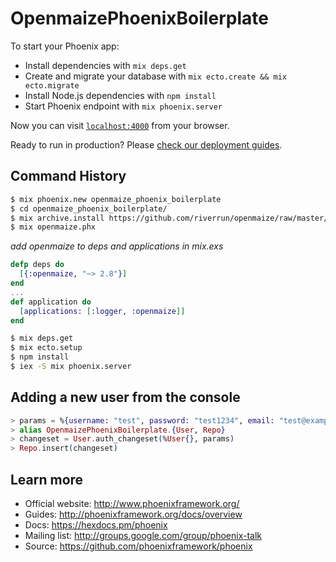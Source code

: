 # OpenmaizePhoenixBoilerplate

To start your Phoenix app:

  * Install dependencies with `mix deps.get`
  * Create and migrate your database with `mix ecto.create && mix ecto.migrate`
  * Install Node.js dependencies with `npm install`
  * Start Phoenix endpoint with `mix phoenix.server`

Now you can visit [`localhost:4000`](http://localhost:4000) from your browser.

Ready to run in production? Please [check our deployment guides](http://www.phoenixframework.org/docs/deployment).

## Command History

```bash
$ mix phoenix.new openmaize_phoenix_boilerplate
$ cd openmaize_phoenix_boilerplate/
$ mix archive.install https://github.com/riverrun/openmaize/raw/master/installer/archives/openmaize_phx-2.8.0.ez
$ mix openmaize.phx
```

*add openmaize to deps and applications in mix.exs*
```elixir
defp deps do
  [{:openmaize, "~> 2.8"}]
end
...
def application do
  [applications: [:logger, :openmaize]]
end
```

```bash
$ mix deps.get
$ mix ecto.setup
$ npm install
$ iex -S mix phoenix.server
```

## Adding a new user from the console

```elixir
> params = %{username: "test", password: "test1234", email: "test@example.com"}
> alias OpenmaizePhoenixBoilerplate.{User, Repo}
> changeset = User.auth_changeset(%User{}, params)
> Repo.insert(changeset)
```

## Learn more

  * Official website: http://www.phoenixframework.org/
  * Guides: http://phoenixframework.org/docs/overview
  * Docs: https://hexdocs.pm/phoenix
  * Mailing list: http://groups.google.com/group/phoenix-talk
  * Source: https://github.com/phoenixframework/phoenix
